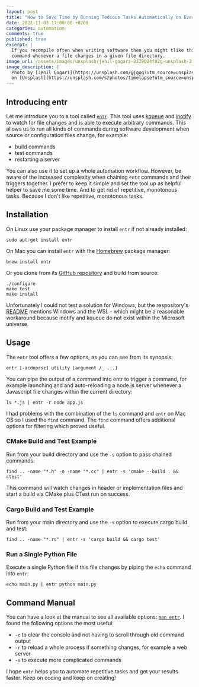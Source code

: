 ```yaml
---
layout: post
title: "How to Save Time by Running Tedious Tasks Automatically on Every File Change with entr"
date: 2021-11-03 17:00:00 +0200
categories: automation
comments: true
published: true
excerpt: |
  If you recompile often when writing software then you might tlike this little timesaver: automatically running a
  command whenever a file changes in a given file directory.
image_url: /assets/images/unsplash/jenil-gogari-2JZ9Q24f82g-unsplash-2.jpg
image_description: |
  Photo by [Jenil Gogari](https://unsplash.com/@jgog?utm_source=unsplash&utm_medium=referral&utm_content=creditCopyText)
  on [Unsplash](https://unsplash.com/s/photos/timelapse?utm_source=unsplash&utm_medium=referral&utm_content=creditCopyText)
---
```


## Introducing entr

Let me introduce you to a tool called [`entr`][1]. This tool uses [kqueue][2] and [inotify][3] to watch for file changes
and is able to execute arbitrary commands. This allows us to run all kinds of commands during software development when
source or configuration files change, for example:

- build commands
- test commands
- restarting a server

You can also use it to set up a whole automation workflow. However, be aware of the increased complexity when chaining
`entr` commands and their triggers together. I prefer to keep it simple and set the tool up as helpful helper to save me
some time. And to get rid of repetitive, monotonous tasks. Because I don't like repetitive, monotonous tasks.

## Installation

On Linux use your package manager to install `entr` if not already installed:

```shell
sudo apt-get install entr
```

On Mac you can install `entr` with the [Homebrew][4] package manager:

```shell
brew install entr
```

Or you clone from its [GitHub repository][5] and build from source:

```shell
./configure
make test
make install
```

Unfortunately I could not test a solution for Windows, but the respository's [README][6] mentions Windows and the WSL -
which might be a reasonable workaround because inotify and kqueue do not exist within the Microsoft universe.

## Usage

The `entr` tool offers a few options, as you can see from its synopsis:

```shell
entr [-acdnprsz] utility [argument /_ ...]
```

You can pipe the output of a command into entr to trigger a command, for example launching and and auto-reloading a
node.js server whenever a Javascript file changes within the current directory:

```shell
ls *.js | entr -r node app.js
```

I had problems with the combination of the `ls` command and `entr` on Mac OS so I used the `find` command. The `find`
command offers additional options for filtering which proved useful.

### CMake Build and Test Example

Run from your build directory and use the `-s` option to pass chained commands:

```shell
find .. -name "*.h" -o -name "*.cc" | entr -s 'cmake --build . && ctest'
```

This command will watch changes in header or implementation files and start a build via CMake plus CTest run on success.

### Cargo Build and Test Example

Run from your main directory and use the `-s` option to execute cargo build and test:

```shell
find .. -name "*.rs" | entr -s 'cargo build && cargo test'
```

### Run a Single Python File

Execute a single Python file if this file changes by piping the `echo` command into `entr`:

```shell
echo main.py | entr python main.py
```

## Command Manual

You can have a look at the manual to see all available options: [`man entr`][7]. I found the following options the most
useful:

- `-c` to clear the console and not having to scroll through old command output
- `-r` to reload a whole process if something changes, for example a web server
- `-s` to execute more complicated commands

I hope `entr` helps you to automate repetitive tasks and get your results faster. Keep on coding and keep on
creating!

[1]: http://eradman.com/entrproject/
[2]: http://man.openbsd.org/kqueue.2
[3]: http://man.he.net/?section=all&topic=inotify
[4]: https://brew.sh
[5]: https://github.com/eradman/entr
[6]: https://github.com/eradman/entr/blob/5.0/README.md
[7]: https://www.systutorials.com/docs/linux/man/1-entr/
